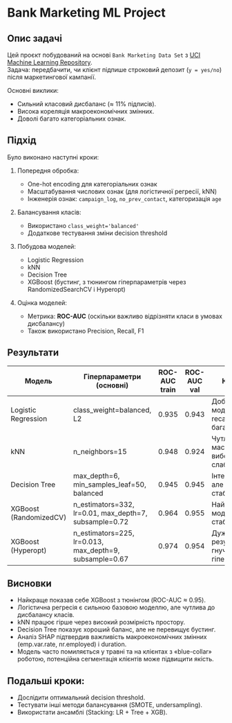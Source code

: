# Bank Marketing ML Project

## Опис задачі
Цей проєкт побудований на основі `Bank Marketing Data Set` з [UCI Machine Learning Repository](https://archive.ics.uci.edu/ml/datasets/Bank+Marketing).  
Задача: передбачити, чи клієнт підпише строковий депозит (`y = yes/no`) після маркетингової кампанії.  

Основні виклики:
- Сильний класовий дисбаланс (≈ 11% підписів).
- Висока кореляція макроекономічних змінних.
- Доволі багато категоріальних ознак.

## Підхід
Було виконано наступні кроки:
1. Попередня обробка:
   - One-hot encoding для категоріальних ознак
   - Масштабування числових ознак (для логістичної регресії, kNN)
   - Інженерія ознак: `campaign_log`, `no_prev_contact`, категоризація `age`

2. Балансування класів:
   - Використано `class_weight='balanced'`
   - Додаткове тестування зміни decision threshold

3. Побудова моделей:
   - Logistic Regression
   - kNN
   - Decision Tree
   - XGBoost (бустинг, з тюнингом гіперпараметрів через RandomizedSearchCV і Hyperopt)

4. Оцінка моделей:
   - Метрика: **ROC-AUC** (оскільки важливо відрізняти класи в умовах дисбалансу)
   - Також використано Precision, Recall, F1

## Результати
| Модель                | Гіперпараметри (основні)                          | ROC-AUC train | ROC-AUC val | Коментар |
|------------------------|---------------------------------------------------|---------------|-------------|----------|
| Logistic Regression    | class_weight=balanced, L2                         | 0.935         | 0.943       | Добра базова модель, висока recall, але багато FP |
| kNN                   | n_neighbors=15                                    | 0.948         | 0.924       | Чутлива до масштабу і вибору k, слабша на val |
| Decision Tree          | max_depth=6, min_samples_leaf=50, balanced        | 0.945         | 0.945       | Інтерпретована, але менш стабільна |
| XGBoost (RandomizedCV) | n_estimators=332, lr=0.01, max_depth=7, subsample=0.72 | 0.964         | 0.955       | Найкраща модель, стабільна |
| XGBoost (Hyperopt)     | n_estimators=225, lr=0.013, max_depth=9, subsample=0.67 | 0.974         | 0.954       | Дуже схожий результат, гнучкий пошук гіперпараметрів |

## Висновки
- Найкраще показав себе XGBoost з тюнінгом (ROC-AUC ≈ 0.95).
- Логістична регресія є сильною базовою моделлю, але чутлива до дисбалансу класів.
- kNN працює гірше через високий розмірність простору.
- Decision Tree показує хороший баланс, але не перевищує бустинг.
- Аналіз SHAP підтвердив важливість макроекономічних змінних (emp.var.rate, nr.employed) і duration.
- Модель часто помиляється у травні та на клієнтах з «blue-collar» роботою, потенційна сегментація клієнтів може підвищити якість.

## Подальші кроки:
- Дослідити оптимальний decision threshold.
- Тестувати інші методи балансування (SMOTE, undersampling).
- Використати ансамблі (Stacking: LR + Tree + XGB).

